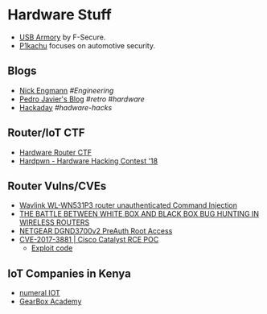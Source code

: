 # Hardware Stuff

- [USB Armory](https://github.com/usbarmory/usbarmory) by F-Secure.
- [P1kachu](http://p1kachu.pluggi.fr/) focuses on automotive security.

## Blogs

- [Nick Engmann](https://nickengmann.com/) *#Engineering*
- [Pedro Javier's Blog](https://pedrojavier.com/) *#retro* *#hardware*
- [Hackaday](https://hackaday.com/) *#hadware-hacks*

## Router/IoT CTF

- [Hardware Router CTF](https://www.pentestpartners.com/security-blog/hardware-router-ctf/)
- [Hardpwn - Hardware Hacking Contest '18](https://hardwear.io/the-hague-2018/ctf.php)

## Router Vulns/CVEs

- [Wavlink WL-WN531P3 router unauthenticated Command Injection](https://stigward.medium.com/wavlink-command-injection-cve-2022-23900-51988f6f15df)
- [THE BATTLE BETWEEN WHITE BOX AND BLACK BOX BUG HUNTING IN WIRELESS ROUTERS](https://www.zerodayinitiative.com/blog/2021/3/11/the-battle-between-white-box-and-black-box-bug-hunting-in-wireless-routers?fbclid=IwAR3RMWfsqFY7uUxBFFIQ92cgvbNrcbKUSYrmJEZTMsAPzjd3dOwYZyNJftQ)
- [NETGEAR DGND3700v2 PreAuth Root Access](https://ssd-disclosure.com/ssd-advisory-netgear-dgnd3700v2-preauth-root-access/)
- [CVE-2017-3881 \| Cisco Catalyst RCE POC](https://artkond.com/2017/04/10/cisco-catalyst-remote-code-execution/)
  - [Exploit code](https://github.com/artkond/cisco-rce/)

## IoT Companies in Kenya

- [numeral IOT](https://www.numeraliot.com/)
- [GearBox Academy](https://gearbox.ke/academy/index)
